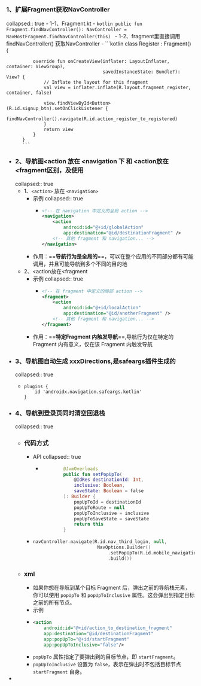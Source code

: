 ### 1、扩展Fragment获取NavController
collapsed:: true
	- 1-1、Fragment.kt
		- ```kotlin
		  public fun Fragment.findNavController(): NavController =
		      NavHostFragment.findNavController(this)
		  ```
	- 1-2、fragment里直接调用findNavController() 获取NavController
		- ```kotlin
		  class Register : Fragment() {
		  
		      override fun onCreateView(inflater: LayoutInflater, container: ViewGroup?,
		                                savedInstanceState: Bundle?): View? {
		          // Inflate the layout for this fragment
		          val view = inflater.inflate(R.layout.fragment_register, container, false)
		  
		          view.findViewById<Button>(R.id.signup_btn).setOnClickListener {
		              findNavController().navigate(R.id.action_register_to_registered)
		          }
		          return view
		      }
		  }
		  ```
- ### 2、导航图<action 放在 <navigation 下 和 <action放在<fragment区别，及使用
  collapsed:: true
	- 1、`<action>` 放在 `<navigation>`
		- 示例
		  collapsed:: true
			- ```xml
			  <!-- 在 navigation 中定义的全局 action -->
			  <navigation>
			      <action
			          android:id="@+id/globalAction"
			          app:destination="@id/destinationFragment" />
			      <!-- 其他 fragment 和 navigation... -->
			  </navigation>
			  
			  ```
		- 作用：==**导航行为是全局的**==，可以在整个应用的不同部分都有可能调用，并且可能导航到多个不同的目的地
	- 2、<action放在<fragment
		- 示例
		  collapsed:: true
			- ```xml
			  <!-- 在 fragment 中定义的局部 action -->
			  <fragment>
			      <action
			          android:id="@+id/localAction"
			          app:destination="@id/anotherFragment" />
			      <!-- 其他 fragment 和 navigation... -->
			  </fragment>
			  
			  ```
		- 作用：==**特定Fragment 内触发导航**==,导航行为仅在特定的 Fragment 内有意义，仅在该 Fragment 内触发导航
- ### 3、导航图自动生成 xxxDirections,是safeargs插件生成的
  collapsed:: true
	- ```
	  plugins {
	      id 'androidx.navigation.safeargs.kotlin'
	  }
	  ```
- ### 4、导航到登录页同时清空回退栈
  collapsed:: true
	- ### 代码方式
		- API
		  collapsed:: true
			- ```kotlin
			          @JvmOverloads
			          public fun setPopUpTo(
			              @IdRes destinationId: Int,
			              inclusive: Boolean,
			              saveState: Boolean = false
			          ): Builder {
			              popUpToId = destinationId
			              popUpToRoute = null
			              popUpToInclusive = inclusive
			              popUpToSaveState = saveState
			              return this
			          }
			  ```
		- ```kotlin
		  navController.navigate(R.id.nav_third_login, null,
		                          NavOptions.Builder()
		                              .setPopUpTo(R.id.mobile_navigation, false) // 弹出到目标 Fragment 并包括它
		                              .build())
		  ```
	- ### xml
		- 如果你想在导航到某个目标 Fragment 后，弹出之前的导航栈元素，你可以使用 `popUpTo` 和 `popUpToInclusive` 属性。这会弹出到指定目标之前的所有节点。
		- 示例
		- ```xml
		  <action
		      android:id="@+id/action_to_destination_fragment"
		      app:destination="@id/destinationFragment"
		      app:popUpTo="@+id/startFragment"
		      app:popUpToInclusive="false"/>
		  
		  ```
		- `popUpTo` 属性指定了要弹出到的目标节点，即 `startFragment`。
		- `popUpToInclusive` 设置为 `false`，表示在弹出时不包括目标节点 `startFragment` 自身。
-